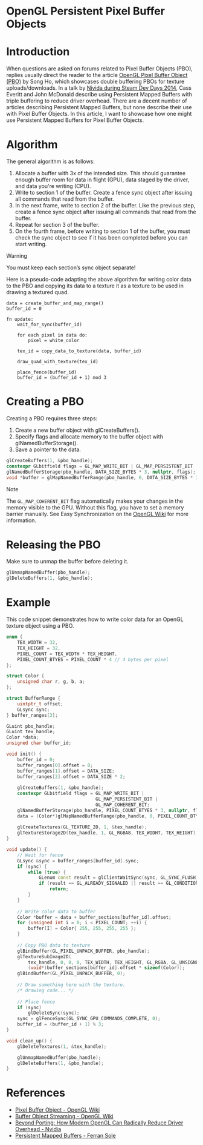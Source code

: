 # OpenGL Persistent Pixel Buffer Objects

# Introduction

When questions are asked on forums related to Pixel Buffer Objects (PBO), replies usually direct the reader to the article [OpenGL Pixel Buffer Object (PBO)](http://www.songho.ca/opengl/gl_pbo.html) by Song Ho, which showcases double buffering PBOs for texture uploads/downloads. In a talk by [Nivida during Steam Dev Days 2014](https://www.youtube.com/watch?v=-bCeNzgiJ8I), Cass Everitt and John McDonald describe using Persistent Mapped Buffers with triple buffering to reduce driver overhead. There are a decent number of articles describing Persistent Mapped Buffers, but none describe their use with Pixel Buffer Objects. In this article, I want to showcase how one might use Persistent Mapped Buffers for Pixel Buffer Objects.

# Algorithm

The general algorithm is as follows:

1. Allocate a buffer with 3x of the intended size. This should guarantee enough buffer room for data in flight (GPU), data staged by the driver, and data you're writing (CPU).
2. Write to section 1 of the buffer. Create a fence sync object after issuing all commands that read from the buffer.
3. In the next frame, write to section 2 of the buffer. Like the previous step, create a fence sync object after issuing all commands that read from the buffer. 
4. Repeat for section 3 of the buffer.
5. On the fourth frame, before writing to section 1 of the buffer, you must check the sync object to see if it has been completed before you can start writing.

> [!WARNING]
> You must keep each section’s sync object separate!

Here is a pseudo-code adapting the above algorithm for writing color data to the PBO and copying its data to a texture it as a texture to be used in drawing a textured quad.

```
data = create_buffer_and_map_range()
buffer_id = 0

fn update:
	wait_for_sync(buffer_id)
	
	for each pixel in data do:
		pixel = white_color
	
	tex_id = copy_data_to_texture(data, buffer_id)
	
	draw_quad_with_texture(tex_id)
	
	place_fence(buffer_id)
	buffer_id = (buffer_id + 1) mod 3
```

# Creating a PBO

Creating a PBO requires three steps:

1. Create a new buffer object with glCreateBuffers().
2. Specify flags and allocate memory to the buffer object with glNamedBufferStorage().
3. Save a pointer to the data.

```cpp
glCreateBuffers(1, &pbo_handle);
constexpr GLbitfield flags = GL_MAP_WRITE_BIT | GL_MAP_PERSISTENT_BIT | GL_MAP_COHERENT_BIT;
glNamedBufferStorage(pbo_handle, DATA_SIZE_BYTES * 3, nullptr, flags);
void *buffer = glMapNamedBufferRange(pbo_handle, 0, DATA_SIZE_BYTES * 3, flags));
```

> [!NOTE]
> The `GL_MAP_COHERENT_BIT` flag automatically makes your changes in the memory visible to the GPU. Without this flag, you have to set a memory barrier manually. See Easy Synchronization on the [OpenGL Wiki](https://www.khronos.org/opengl/wiki/Buffer_Object#Persistent_mapping) for more information.


# Releasing the PBO

Make sure to unmap the buffer before deleting it.

```cpp
glUnmapNamedBuffer(pbo_handle);
glDeleteBuffers(1, &pbo_handle);
```

# Example

This code snippet demonstrates how to write color data for an OpenGL texture object using a PBO.

```cpp
enum {
	TEX_WIDTH = 32,
	TEX_HEIGHT = 32,
	PIXEL_COUNT = TEX_WIDTH * TEX_HEIGHT,
	PIXEL_COUNT_BTYES = PIXEL_COUNT * 4 // 4 bytes per pixel
};

struct Color {
	unsigned char r, g, b, a;
};

struct BufferRange {
	uintptr_t offset;
	GLsync sync;
} buffer_ranges[3];

GLuint pbo_handle;
GLuint tex_handle;
Color *data;
unsigned char buffer_id;

void init() {
	buffer_id = 0;
	buffer_ranges[0].offset = 0;
	buffer_ranges[1].offset = DATA_SIZE;
	buffer_ranges[2].offset = DATA_SIZE * 2;
	
	glCreateBuffers(1, &pbo_handle);
	constexpr GLbitfield flags = GL_MAP_WRITE_BIT | 
								 GL_MAP_PERSISTENT_BIT |
								 GL_MAP_COHERENT_BIT;
	glNamedBufferStorage(pbo_handle, PIXEL_COUNT_BTYES * 3, nullptr, flags);
	data = (Color*)glMapNamedBufferRange(pbo_handle, 0, PIXEL_COUNT_BTYES * 3, flags);
	
	glCreateTextures(GL_TEXTURE_2D, 1, &tex_handle);
	glTextureStorage2D(tex_handle, 1, GL_RGBA8, TEX_WIDHT, TEX_HEIGHT);
}

void update() {
	// Wait for fence
	GLsync &sync = buffer_ranges[buffer_id].sync;
	if (sync) {
		while (true) {
			GLenum const result = glClientWaitSync(sync, GL_SYNC_FLUSH_COMMANDS_BIT, 1);
			if (result == GL_ALREADY_SIGNALED || result == GL_CONDITION_SATISFIED)
				return;
		}
	}
	
	// Write color data to buffer
	Color *buffer = data + buffer_sections[buffer_id].offset;
	for (unsigned int i = 0; i < PIXEL_COUNT; ++i) {
		buffer[I] = Color{ 255, 255, 255, 255 };
	}
	
	// Copy PBO data to texture
	glBindBuffer(GL_PIXEL_UNPACK_BUFFER, pbo_handle);
	glTextureSubImage2D(
		tex_handle, 0, 0, 0, TEX_WIDTH, TEX_HEIGHT, GL_RGBA, GL_UNSIGNED_BYTE,
		(void*)buffer_sections[buffer_id].offset * sizeof(Color));
	glBindBuffer(GL_PIXEL_UNPACK_BUFFER, 0);
	
	// Draw something here with the texture.
	/* drawing code... */
	
	// Place fence
	if (sync)
		glDeleteSync(sync);
	sync = glFenceSync(GL_SYNC_GPU_COMMANDS_COMPLETE, 0);
	buffer_id = (buffer_id + 1) % 3;
}

void clean_up() {
	glDeleteTextures(1, &tex_handle);

	glUnmapNamedBuffer(pbo_handle);
	glDeleteBuffers(1, &pbo_handle);
}
```

# References

- [Pixel Buffer Object - OpenGL Wiki](https://www.khronos.org/opengl/wiki/Pixel_Buffer_Object)
- [Buffer Object Streaming - OpenGL Wiki](https://www.khronos.org/opengl/wiki/Buffer_Object_Streaming)
- [Beyond Porting: How Modern OpenGL Can Radically Reduce Driver Overhead - Nvidia](http://media.steampowered.com/apps/steamdevdays/slides/beyondporting.pdf)
- [Persistent Mapped Buffers - Ferran Sole](https://ferransole.wordpress.com/2014/06/08/persistent-mapped-buffers/)
